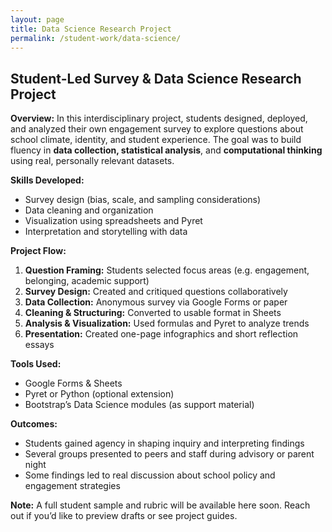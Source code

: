 ```yaml
---
layout: page
title: Data Science Research Project
permalink: /student-work/data-science/
---
```

## Student-Led Survey & Data Science Research Project

**Overview:**
In this interdisciplinary project, students designed, deployed, and analyzed their own engagement survey to explore questions about school climate, identity, and student experience. The goal was to build fluency in **data collection, statistical analysis**, and **computational thinking** using real, personally relevant datasets.

**Skills Developed:**
- Survey design (bias, scale, and sampling considerations)
- Data cleaning and organization
- Visualization using spreadsheets and Pyret
- Interpretation and storytelling with data

**Project Flow:**
1. **Question Framing:** Students selected focus areas (e.g. engagement, belonging, academic support)
2. **Survey Design:** Created and critiqued questions collaboratively
3. **Data Collection:** Anonymous survey via Google Forms or paper
4. **Cleaning & Structuring:** Converted to usable format in Sheets
5. **Analysis & Visualization:** Used formulas and Pyret to analyze trends
6. **Presentation:** Created one-page infographics and short reflection essays

**Tools Used:**
- Google Forms & Sheets
- Pyret or Python (optional extension)
- Bootstrap’s Data Science modules (as support material)

**Outcomes:**
- Students gained agency in shaping inquiry and interpreting findings
- Several groups presented to peers and staff during advisory or parent night
- Some findings led to real discussion about school policy and engagement strategies

**Note:** A full student sample and rubric will be available here soon. Reach out if you’d like to preview drafts or see project guides.

